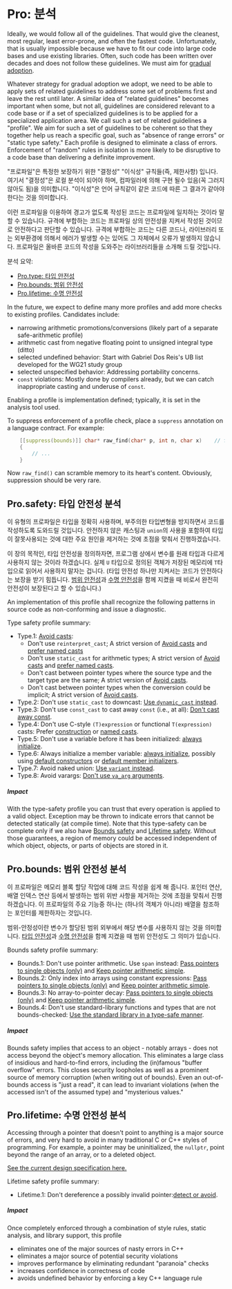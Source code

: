 
# <a name="S-profile"></a>Pro: 분석

Ideally, we would follow all of the guidelines.
That would give the cleanest, most regular, least error-prone, and often the fastest code.
Unfortunately, that is usually impossible because we have to fit our code into large code bases and use existing libraries.
Often, such code has been written over decades and does not follow these guidelines.
We must aim for [gradual adoption](#S-modernizing).

Whatever strategy for gradual adoption we adopt, we need to be able to apply sets of related guidelines to address some set
of problems first and leave the rest until later.
A similar idea of "related guidelines" becomes important when some, but not all, guidelines are considered relevant to a code base
or if a set of specialized guidelines is to be applied for a specialized application area.
We call such a set of related guidelines a "profile".
We aim for such a set of guidelines to be coherent so that they together help us reach a specific goal, such as "absence of range errors"
or "static type safety."
Each profile is designed to eliminate a class of errors.
Enforcement of "random" rules in isolation is more likely to be disruptive to a code base than delivering a definite improvement.

"프로파일"은 특정한 보장하기 위한 "결정성" "이식성" 규칙들(즉, 제한사항) 입니다.
여기서 "결정성"은 로컬 분석이 되어야 하며, 컴파일러에 의해 구현 될수 있음(꼭 그러지 않아도 됨)을 의미합니다.
"이식성"은 언어 규칙같이 같은 코드에 따른 그 결과가 같아야 한다는 것을 의미합니다.

이런 프로파일을 이용하여 경고가 없도록 작성된 코드는 프로파일에 일치하는 것이라 말할 수 있습니다.
규격에 부합하는 코드는 프로파일 상의 안전성을 지켜서 작성된 것이므로 안전하다고 판단할 수 있습니다.
규격에 부합하는 코드는 다른 코드나, 라이브러리 또는 외부환경에 의해서 에러가 발생할 수는 있어도 그 자체에서 오류가 발생하지 않습니다.
프로파일은 올바른 코드의 작성을 도와주는 라이브러리들을 소개해 드릴 것입니다.

분석 요약:

* [Pro.type: 타입 안전성](#SS-type)
* [Pro.bounds: 범위 안전성](#SS-bounds)
* [Pro.lifetime: 수명 안전성](#SS-lifetime)

In the future, we expect to define many more profiles and add more checks to existing profiles.
Candidates include:

* narrowing arithmetic promotions/conversions (likely part of a separate safe-arithmetic profile)
* arithmetic cast from negative floating point to unsigned integral type (ditto)
* selected undefined behavior: Start with Gabriel Dos Reis's UB list developed for the WG21 study group
* selected unspecified behavior: Addressing portability concerns.
* `const` violations: Mostly done by compilers already, but we can catch inappropriate casting and underuse of `const`.

Enabling a profile is implementation defined; typically, it is set in the analysis tool used.

To suppress enforcement of a profile check, place a `suppress` annotation on a language contract. For example:

```c++
    [[suppress(bounds)]] char* raw_find(char* p, int n, char x)    // find x in p[0]..p[n - 1]
    {
        // ...
    }
```

Now `raw_find()` can scramble memory to its heart's content.
Obviously, suppression should be very rare.

## <a name="SS-type"></a>Pro.safety: 타입 안전성 분석

이 유형의 프로파일은 타입을 정확히 사용하며, 부주의한 타입변형을 방지하면서 코드를 작성하도록 도와드릴 것입니다.
안전하지 않은 캐스팅과 `union`의 사용을 포함하여 타입이 잘못사용되는 것에 대한 주요 원인을 제거하는 것에 초점을 맞춰서 진행하겠습니다.

이 장의 목적인,
타입 안전성을 정의하자면, 프로그램 상에서 변수를 원래 타입과 다르게 사용하지 않는 것이라 하겠습니다. 실제 `U` 타입으로 정의된 객체가 저장된 메모리에 `T`타입으로 읽어서 사용하지 말자는 겁니다.
(타입 안전성 하나만 지켜서는 코드가 안전하다는 보장을 받기 힘듭니다. [범위 안전성](#SS-bounds)과 [수명 안전성](#SS-lifetime)을 함께 지켰을 때 비로서 완전히 안전성이 보장된다고 할 수 있습니다.)

An implementation of this profile shall recognize the following patterns in source code as non-conforming and issue a diagnostic.

Type safety profile summary:

* <a name="Pro-type-avoidcasts"></a>Type.1: [Avoid casts](#Res-casts):
  * <a name="Pro-type-reinterpretcast"></a>Don't use `reinterpret_cast`; A strict version of [Avoid casts](#Res-casts) and [prefer named casts](#Res-casts-named)
  * <a name="Pro-type-arithmeticcast"></a>Don't use `static_cast` for arithmetic types; A strict version of [Avoid casts](#Res-casts) and [prefer named casts](#Res-casts-named).
  * <a name="Pro-type-identitycast"></a>Don't cast between pointer types where the source type and the target type are the same; A strict version of [Avoid casts](#Res-casts).
  * <a name="Pro-type-implicitpointercast"></a>Don't cast between pointer types when the conversion could be implicit; A strict version of [Avoid casts](#Res-casts).
* <a name="Pro-type-downcast"></a>Type.2: Don't use `static_cast` to downcast: [Use `dynamic_cast` instead](#Rh-dynamic_cast).
* <a name="Pro-type-constcast"></a>Type.3: Don't use `const_cast` to cast away `const` (i.e., at all): [Don't cast away const](#Res-casts-const).
* <a name="Pro-type-cstylecast"></a>Type.4: Don't use C-style `(T)expression` or functional `T(expression)` casts: Prefer [construction](#Res-construct) or [named casts](#Res-cast-named).
* <a name="Pro-type-init"></a>Type.5: Don't use a variable before it has been initialized: [always initialize](#Res-always).
* <a name="Pro-type-memberinit"></a>Type.6: Always initialize a member variable: [always initialize](#Res-always), possibly using [default constructors](#Rc-default0) or [default member initializers](#Rc-in-class-initializers).
* <a name="Pro-type-unon"></a>Type.7: Avoid naked union: [Use `variant` instead](#Ru-naked).
* <a name="Pro-type-varargs"></a>Type.8: Avoid varargs: [Don't use `va_arg` arguments](#F-varargs).

##### Impact

With the type-safety profile you can trust that every operation is applied to a valid object.
Exception may be thrown to indicate errors that cannot be detected statically (at compile time).
Note that this type-safety can be complete only if we also have [Bounds safety](#SS-bounds) and [Lifetime safety](#SS-lifetime).
Without those guarantees, a region of memory could be accessed independent of which object, objects, or parts of objects are stored in it.

## <a name="SS-bounds"></a>Pro.bounds: 범위 안전성 분석

이 프로파일은 메모리 블록 할당 작업에 대해 코드 작성을 쉽게 해 줍니다.
포인터 연산, 배열 인덱스 연산 등에서 발생하는 범위 위반 사항을 제거하는 것에 초점을 맞춰서 진행하겠습니다.
이 프로파일의 주요 기능중 하나는 (하나의 객체가 아니라) 배열을 참조하는 포인터를 제한하자는 것입니다.

범위-안정성이란 변수가 할당된 범위 외부에서 해당 변수를 사용하지 않는 것을 의미합니다.
[타입 안전성](#SS-type)과 [수명 안전성](#SS-lifetime)을 함께 지켰을 때 범위 안전성도 그 의미가 있습니다.

Bounds safety profile summary:

* <a href="Pro-bounds-arithmetic"></a>Bounds.1: Don't use pointer arithmetic. Use `span` instead: [Pass pointers to single objects (only)](#Ri-array) and [Keep pointer arithmetic simple](#Res-ptr).
* <a href="Pro-bounds-arrayindex"></a>Bounds.2: Only index into arrays using constant expressions: [Pass pointers to single objects (only)](#Ri-array) and [Keep pointer arithmetic simple](#Res-ptr).
* <a href="Pro-bounds-decay"></a>Bounds.3: No array-to-pointer decay: [Pass pointers to single objects (only)](#Ri-array) and [Keep pointer arithmetic simple](#Res-ptr).
* <a href="Pro-bounds-stdlib"></a>Bounds.4: Don't use standard-library functions and types that are not bounds-checked: [Use the standard library in a type-safe manner](#Rsl-bounds).

##### Impact

Bounds safety implies that access to an object - notably arrays - does not access beyond the object's memory allocation.
This eliminates a large class of insidious and hard-to-find errors, including the (in)famous "buffer overflow" errors.
This closes security loopholes as well as a prominent source of memory corruption (when writing out of bounds).
Even an out-of-bounds access is "just a read", it can lead to invariant violations (when the accessed isn't of the assumed type)
and "mysterious values."

## <a name="SS-lifetime"></a>Pro.lifetime: 수명 안전성 분석

Accessing through a pointer that doesn't point to anything is a major source of errors,
and very hard to avoid in many traditional C or C++ styles of programming.
For example, a pointer may be uninitialized, the `nullptr`, point beyond the range of an array, or to a deleted object.

[See the current design specification here.](https://github.com/isocpp/CppCoreGuidelines/blob/master/docs/Lifetime.pdf)

Lifetime safety profile summary:

* <a href="Pro-lifetime-invalid-deref"></a>Lifetime.1: Don't dereference a possibly invalid pointer:[detect or avoid](#Res-deref).

##### Impact

Once completely enforced through a combination of style rules, static analysis, and library support, this profile

* eliminates one of the major sources of nasty errors in C++
* eliminates a major source of potential security violations
* improves performance by eliminating redundant "paranoia" checks
* increases confidence in correctness of code
* avoids undefined behavior by enforcing a key C++ language rule
